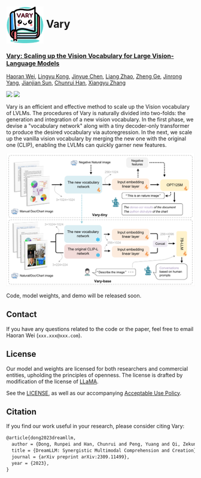 # <img src="assets/logo.jpg" style="width: 100px" align=center> Vary

<h3><a href="">Vary: Scaling up the Vision Vocabulary for Large Vision-Language Models</a></h3>

[Haoran Wei](https://scholar.google.com/citations?user=J4naK0MAAAAJ&hl=en), [Lingyu Kong](), [Jinyue Chen](), [Liang Zhao](), [Zheng Ge](https://joker316701882.github.io/), [Jinrong Yang](https://yancie-yjr.github.io/), [Jianjian Sun](https://scholar.google.com/citations?user=MVZrGkYAAAAJ&hl=en), [Chunrui Han](), [Xiangyu Zhang](https://scholar.google.com/citations?user=yuB-cfoAAAAJ&hl=en)
	
<a href="https://varybase.github.io/"><img src="https://img.shields.io/badge/Project-Page-Green"></a>
<a href="https://arxiv.org/abs/2309.11499"><img src="https://img.shields.io/badge/Paper-PDF-orange"></a> 

Vary is an efficient and effective method to scale up the Vision vocabulary of LVLMs. 
                    The procedures of Vary is naturally divided into two-folds: the generation and integration of a new vision 
                    vocabulary. In the first phase, we devise a "vocabulary network" along with a tiny decoder-only 
                    transformer to produce the desired vocabulary via autoregression. In the next, we scale up the vanilla 
                    vision vocabulary by merging the new one with the original one (CLIP), enabling the LVLMs can quickly 
                    garner new features. 

![](assets/vary.png)

Code, model weights, and demo will be released soon.


## Contact
If you have any questions related to the code or the paper, feel free to email Haoran Wei (`xxx.xxx@xxx.com`).

## License
Our model and weights are licensed for both researchers and commercial entities, upholding the principles of openness. The license is drafted by modification of the license of [LLaMA](https://github.com/facebookresearch/llama).

See the [LICENSE](./LICENSE), as well as our accompanying [Acceptable Use Policy](./USE_POLICY.md).

## Citation

If you find our work useful in your research, please consider citing Vary:
```tex
@article{dong2023dreamllm,
  author = {Dong, Runpei and Han, Chunrui and Peng, Yuang and Qi, Zekun and Ge, Zheng and Yang, Jinrong and Zhao, Liang and Sun, Jianjian and Zhou, Hongyu and Wei, Haoran and Kong, Xiangwen and Zhang, Xiangyu and Ma, Kaisheng and Yi, Li},
  title = {DreamLLM: Synergistic Multimodal Comprehension and Creation},
  journal = {arXiv preprint arXiv:2309.11499},
  year = {2023},
}
```
